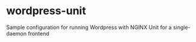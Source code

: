 # wordpress-unit
Sample configuration for running Wordpress with NGINX Unit for a single-daemon frontend
